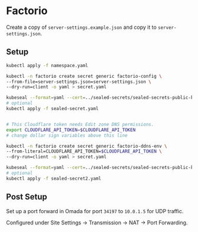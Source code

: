 # Factorio

Create a copy of `server-settings.example.json` and copy it to
`server-settings.json`.

## Setup

```bash
kubectl apply -f namespace.yaml

kubectl -n factorio create secret generic factorio-config \
--from-file=server-settings.json=server-settings.json \
--dry-run=client -o yaml > secret.yaml

kubeseal --format=yaml --cert=../sealed-secrets/sealed-secrets-public-key.pem < secret.yaml > sealed-secret.yaml
# optional
kubectl apply -f sealed-secret.yaml


# This Cloudflare token needs Edit zone DNS permissions.
export CLOUDFLARE_API_TOKEN=$CLOUDFLARE_API_TOKEN
# change dollar sign variables above this line

kubectl -n factorio create secret generic factorio-ddns-env \
--from-literal=CLOUDFLARE_API_TOKEN=$CLOUDFLARE_API_TOKEN \
--dry-run=client -o yaml > secret.yaml

kubeseal --format=yaml --cert=../sealed-secrets/sealed-secrets-public-key.pem < secret.yaml > sealed-secret2.yaml
# optional
kubectl apply -f sealed-secret2.yaml
```

## Post Setup

Set up a port forward in Omada for port `34197` to `10.0.1.5` for UDP traffic.

Configured under Site Settings -> Transmission -> NAT -> Port Forwarding.

